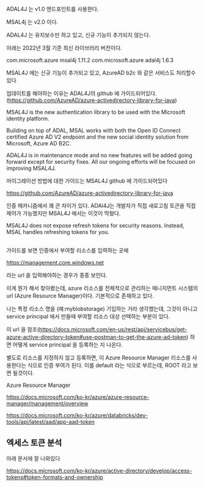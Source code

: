ADAL4J 는 v1.0 엔드포인트를 사용한다.

MSAL4j 는 v2.0 이다.

ADAL4J 는 유지보수만 하고 있고, 신규 기능이 추가되지 않는다.

아래는 2022년 3월 기준 최신 라이브러리 버전이다.

<dependency>
    <groupId>com.microsoft.azure</groupId>
    <artifactId>msal4j</artifactId>
    <version>1.11.2</version>
</dependency>

<dependency>
    <groupId>com.microsoft.azure</groupId>
    <artifactId>adal4j</artifactId>
    <version>1.6.3</version>
</dependency>



MSAL4J 에는 신규 기능이 추가되고 있고, AzureAD b2c 와 같은 서비스도 처리할수있다

업데이트를 해야하는 이유는 ADAL4J의 github 에 가이드되어있다.
(https://github.com/AzureAD/azure-activedirectory-library-for-java)


MSAL4J is the new authentication library to be used with the Microsoft identity platform.

Building on top of ADAL, MSAL works with both the Open ID Connect certified Azure AD V2 endpoint and the new social identity solution from Microsoft, Azure AD B2C.

ADAL4J is in maintenance mode and no new features will be added going forward except for security fixes. All our ongoing efforts will be focused on improving MSAL4J.

마이그레이션 방법에 대한 가이드는 MSAL4J github 에 가이드되어있다

https://github.com/AzureAD/azure-activedirectory-library-for-java

인증 메카니즘에서 꽤 큰 차이가 있다. ADAl4J는 개발자가 직접 새로고침 토큰을 직접 제어가 가능했지만 MSAL4J 에서는 이것이 막혔다. 

MSAL4J does not expose refresh tokens for security reasons. Instead, MSAL handles refreshing tokens for you.



## 

가이드를 보면 인증에서 부여할 리소스를 입력하는 곳에 

https://management.core.windows.net

라는 url 을 입력해야하는 경우가 종종 보인다. 

이게 뭔가 해서 찾아봤는데, azure 리소스를 전체적으로 관리하는 매니지먼트 시스템의 url (Azure Resource Manager)이다. 기본적으로 존재하고 있다.

나는 특정 리소스 명을 (예:myblobstorage) 기입하는 거라 생각했는데, 그것이 아니고 service principal 에서 만들때 부여할 리소스 대상 선택하는 부분이 있다. 

이 url 을 참조(https://docs.microsoft.com/en-us/rest/api/servicebus/get-azure-active-directory-token#use-postman-to-get-the-azure-ad-token) 하면 어떻게 service principal 을 등록하는 지 나온다.

별도로 리소스를 지정하지 않고 등록하면, 이 Azure Resource Manager 리소스를 사용한다는 식으로 인증 부여가 된다. 이를 default 라는 식으로 부르는데, ROOT 라고 보면 될것이다.


Azure Resource Manager

https://docs.microsoft.com/ko-kr/azure/azure-resource-manager/management/overview

https://docs.microsoft.com/ko-kr/azure/databricks/dev-tools/api/latest/aad/app-aad-token


## 엑세스 토큰 분석

아래 문서에 잘 나와있다

https://docs.microsoft.com/ko-kr/azure/active-directory/develop/access-tokens#token-formats-and-ownership


